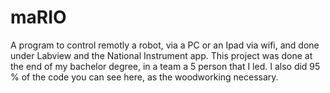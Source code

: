 # maRIO
A program to control remotly a robot, via a PC or an Ipad via wifi, and done under Labview and the National Instrument app. This project was done at the end of my bachelor degree, in a team a 5 person that I led. I also did 95 % of the code you can see here, as the woodworking necessary. 
